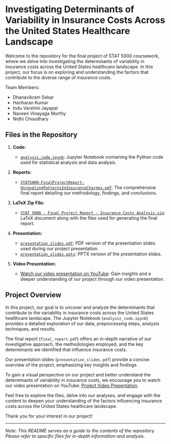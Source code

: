 # Investigating Determinants of Variability in Insurance Costs Across the United States Healthcare Landscape

Welcome to the repository for the final project of STAT 5000 coursework, where we delve into investigating the determinants of variability in insurance costs across the United States healthcare landscape. In this project, our focus is on exploring and understanding the factors that contribute to the diverse range of insurance costs.

Team Members:
* Dhanavikram Sekar
* Hariharan Kumar
* Indu Varshini Jayapal
* Naveen Vinayaga Murthy
* Nidhi Choudhary

## Files in the Repository

1. **Code:**
   - [`analysis_code.ipynb`](https://github.com/InduVarshini/Unraveling-Patterns-In-Insurance-Charges/blob/main/analysis_code.ipynb): Jupyter Notebook containing the Python code used for statistical analysis and data analysis.

2. **Reports:**
   - [`STAT5000-FinalProjectReport-UnravelingPatternsInInsuranceCharges.pdf`](https://github.com/InduVarshini/Unraveling-Patterns-In-Insurance-Charges/blob/main/STAT5000-FinalProjectReport-UnravelingPatternsInInsuranceCharges.pdf): The comprehensive final report detailing our methodology, findings, and conclusions.

3. **LaTeX Zip File:**
   - [`STAT 5000 - Final Project Report - Insurance Costs Analysis.zip`](https://github.com/InduVarshini/Unraveling-Patterns-In-Insurance-Charges/blob/main/STAT%205000%20-%20Final%20Project%20Report%20-%20Insurance%20Costs%20Analysis.zip): LaTeX document along with the files used for generating the final report.

4. **Presentation:**
   - [`presentation_slides.pdf`](https://github.com/InduVarshini/Unraveling-Patterns-In-Insurance-Charges/blob/main/presentation_slides.pdf): PDF version of the presentation slides used during our project presentation.
   - [`presentation_slides.pptx`](https://github.com/InduVarshini/Unraveling-Patterns-In-Insurance-Charges/blob/main/presentation_slide_deck.pptx): PPTX version of the presentation slides.

5. **Video Presentation:**
   - [Watch our video presentation on YouTube](https://www.youtube.com/watch?v=f8VYyrw_g9g): Gain insights and a deeper understanding of our project through our video presentation.

## Project Overview

In this project, our goal is to uncover and analyze the determinants that contribute to the variability in insurance costs across the United States healthcare landscape. The Jupyter Notebook (`analysis_code.ipynb`) provides a detailed exploration of our data, preprocessing steps, analysis techniques, and results.

The final report (`final_report.pdf`) offers an in-depth narrative of our investigative approach, the methodologies employed, and the key determinants we identified that influence insurance costs. 

Our presentation slides (`presentation_slides.pdf`) provide a concise overview of the project, emphasizing key insights and findings.

To gain a visual perspective on our project and better understand the determinants of variability in insurance costs, we encourage you to watch our video presentation on YouTube: [Project Video Presentation](https://www.youtube.com/watch?v=f8VYyrw_g9g).

Feel free to explore the files, delve into our analyses, and engage with the content to deepen your understanding of the factors influencing insurance costs across the United States healthcare landscape.

Thank you for your interest in our project!

---

*Note: This README serves as a guide to the contents of the repository. Please refer to specific files for in-depth information and analysis.*
